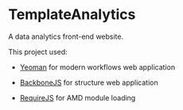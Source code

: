 # TemplateAnalytics

A data analytics front-end website.

This project used:

* [Yeoman](http://yeoman.io/) for modern workflows web application

* [BackboneJS](http://backbonejs.org/) for structure web application

* [RequireJS](http://requirejs.org/) for AMD module loading
